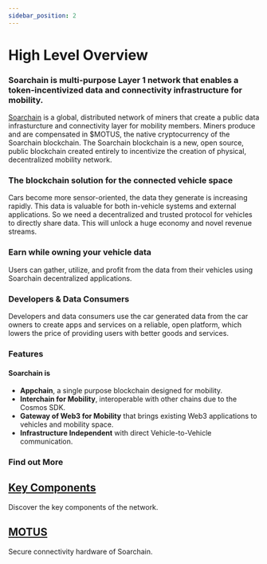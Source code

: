 ```yaml
---
sidebar_position: 2
---
```



# High Level Overview

### Soarchain is multi-purpose Layer 1 network that enables a token-incentivized data and connectivity infrastructure for mobility.

​[Soarchain](https://www.soarchain.com/) is a global, distributed network of miners that create a public data infrasturcture and connectivity layer for mobility members. Miners produce and are compensated in $MOTUS, the native cryptocurrency of the Soarchain blockchain. The Soarchain blockchain is a new, open source, public blockchain created entirely to incentivize the creation of physical, decentralized mobility network. 

### The blockchain solution for the connected vehicle space 
Cars become more sensor-oriented, the data they generate is increasing rapidly. This data is valuable for both in-vehicle systems and external applications. So we need a decentralized and trusted protocol for vehicles to directly share data. This will unlock a huge economy and novel revenue streams.

### Earn while owning your vehicle data

Users can gather, utilize, and profit from the data from their vehicles using Soarchain decentralized applications.

### Developers & Data Consumers

Developers and data consumers use the car generated data from the car owners to create apps and services on a reliable, open platform, which lowers the price of providing users with better goods and services.

### Features
#### Soarchain is
- **Appchain**, a single purpose blockchain designed for mobility.
- **Interchain for Mobility**, interoperable with other chains due to the Cosmos SDK.
- **Gateway of Web3 for Mobility** that brings existing Web3 applications to vehicles and mobility space.
- **Infrastructure Independent** with direct Vehicle-to-Vehicle communication.


### Find out More
<div class="docs-card-container">
  <div class="row row-cols-1 row-cols-md-3a g-3">
    <div class="col">
      <div class="card card-body h-100 d-flex flex-column">
        <a
          href="/category/key-components"
          class="card-title card-link stretched-link"
        >
          <h2>Key Components</h2>
        </a>
        <p class="card-text">Discover the key components of the network.</p>
      </div>
    </div>
    <div class="col">
      <div class="card card-body h-100 d-flex flex-column">
        <a
          href="https://www.soarchain.com/motus-mini"
          class="card-title card-link stretched-link"
        >
          <h2>MOTUS</h2>
        </a>
        <p class="card-text">Secure connectivity hardware of Soarchain.
        </p>
      </div>
    </div>
  </div>
</div>